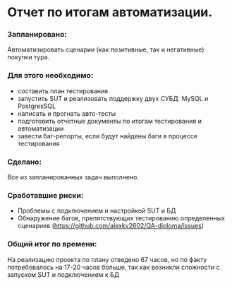 # Отчет по итогам автоматизации.

### Запланировано:

Автоматизировать сценарии (как позитивные, так и негативные) покупки тура.

### Для этого необходимо:
- составить план тестирования
- запустить SUT и реализовать поддержку двух СУБД: MySQL и PostgresSQL
- написать и прогнать авто-тесты
- подготовить отчетные документы по итогам тестирования и автоматизации
- завести баг-репорты, если будут найдены баги в процессе тестирования

### Сделано: 
Все из запланированных задач выполнено.

### Сработавшие риски:
- Проблемы с подключением и настройкой SUT и БД
- Обнаружение багов, препятствующих тестированию определенных сценариев (https://github.com/alexkv2602/QA-diploma/issues)

### Общий итог по времени:

На реализацию проекта по плану отведено 67 часов, но по факту потребовалось на 17-20 часов больше, так как возникли сложности с запуском SUT и подключением к БД
